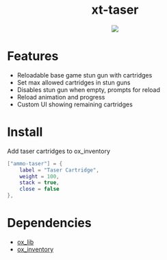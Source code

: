 <div align="center">
  <h1>xt-taser</h1>
  <a href="https://dsc.gg/xtdev"> <img align="center" src="https://user-images.githubusercontent.com/101474430/233859688-2b3b9ecc-41c8-41a6-b2e3-a9f1aad473ee.gif"/></a><br>
</div>

# Features
- Reloadable base game stun gun with cartridges
- Set max allowed cartridges in stun guns
- Disables stun gun when empty, prompts for reload
- Reload animation and progress
- Custom UI showing remaining cartridges

# Install
Add taser cartridges to ox_inventory
```lua
["ammo-taser"] = {
    label = "Taser Cartridge",
    weight = 100,
    stack = true,
    close = false
},
```

# Dependencies
- [ox_lib](https://github.com/CommunityOx/ox_lib/releases)
- [ox_inventory](https://github.com/CommunityOx/ox_inventory/releases)